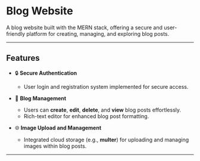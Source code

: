 # **Blog Website**  

A blog website built with the MERN stack, offering a secure and user-friendly platform for creating, managing, and exploring blog posts.  

---

## **Features**  
- 🔒 **Secure Authentication**  
  - User login and registration system implemented for secure access.  

- 📝 **Blog Management**  
  - Users can **create**, **edit**, **delete**, and **view** blog posts effortlessly.  
  - Rich-text editor for enhanced blog post formatting.  

- 🌐 **Image Upload and Management**  
  - Integrated cloud storage (e.g., **multer**) for uploading and managing images within blog posts.  

---

